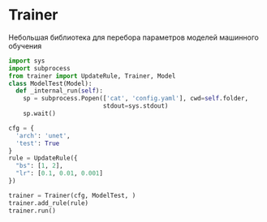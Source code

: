 # Trainer

Небольшая библиотека для перебора параметров моделей машинного обучения

```python
import sys
import subprocess
from trainer import UpdateRule, Trainer, Model
class ModelTest(Model):
  def _internal_run(self):
    sp = subprocess.Popen(['cat', 'config.yaml'], cwd=self.folder,
                          stdout=sys.stdout)
    sp.wait()

cfg = {
  'arch': 'unet',
  'test': True
}
rule = UpdateRule({
  "bs": [1, 2],
  "lr": [0.1, 0.01, 0.001]
})

trainer = Trainer(cfg, ModelTest, )
trainer.add_rule(rule)
trainer.run()
```